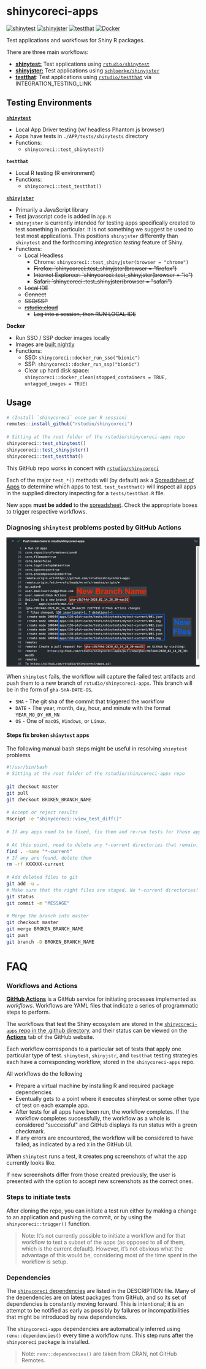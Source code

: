 # shinycoreci-apps

<!-- badges: start -->
[![shinytest](https://github.com/rstudio/shinycoreci-apps/workflows/shinytest/badge.svg?branch=master)](https://github.com/rstudio/shinycoreci-apps/actions?query=workflow%3Ashinytest)
[![shinyjster](https://github.com/rstudio/shinycoreci-apps/workflows/shinyjster/badge.svg?branch=master)](https://github.com/rstudio/shinycoreci-apps/actions?query=workflow%3Ashinyjster)
[![testthat](https://github.com/rstudio/shinycoreci-apps/workflows/testthat/badge.svg?branch=master)](https://github.com/rstudio/shinycoreci-apps/actions?query=workflow%3Atestthat)
[![Docker](https://github.com/rstudio/shinycoreci-apps/workflows/Docker/badge.svg?branch=master)](https://github.com/rstudio/shinycoreci-apps/actions?query=workflow%3ADocker)

<!-- badges: end -->

Test applications and workflows for Shiny R packages.

There are three main workflows:
* [**shinytest:**](https://github.com/rstudio/shinycoreci-apps/actions?query=workflow%3Ashinytest) Test applications using [`rstudio/shinytest`](https://github.com/rstudio/shinytest)
* [**shinyjster:**](https://github.com/rstudio/shinycoreci-apps/actions?query=workflow%3Ashinyjster) Test applications using [`schloerke/shinyjster`](https://github.com/schloerke/shinyjster)
* [**testthat**](https://github.com/rstudio/shinycoreci-apps/actions?query=workflow%3Atestthat): Test applications using [`rstudio/testthat`](https://github.com/rstudio/testthat) via INTEGRATION_TESTING_LINK


## Testing Environments

[**`shinytest`**](https://github.com/rstudio/shinytest)
* Local App Driver testing (w/ headless Phantom.js browser)
* Apps have tests in `./APP/tests/shinytests` directory
* Functions:
  * `shinycoreci::test_shinytest()`

**`testthat`**
* Local R testing (R environment)
* Functions:
  * `shinycoreci::test_testthat()`

[**`shinyjster`**](https://github.com/schloerke/shinyjster)
* Primarily a JavaScript library
* Test javascript code is added in `app.R`
* `shinyjster` is currently intended for testing apps specifically created to test something in particular. It is not something we suggest be used to test most applications. This positions `shinyjster` differently than `shinytest` and the forthcoming _integration testing_ feature of Shiny.
* Functions:
  * Local Headless
    * Chrome: `shinycoreci::test_shinyjster(browser = "chrome")`
    * ~~Firefox: `shinycoreci::test_shinyjster(browser = "firefox")~~
    * ~~Internet Exploreer: `shinycoreci::test_shinyjster(browser = "ie")~~
    * ~~Safari: `shinycoreci::test_shinyjster(browser = "safari")~~
  * ~~Local IDE~~
  * ~~Connect~~
  * ~~SSO/SSP~~
  * ~~[rstudio.cloud](http://rstudio.cloud)~~
    * ~~Log into a session, then RUN LOCAL IDE~~

**Docker**
* Run SSO / SSP docker images locally
* Images are [built nightly](https://github.com/rstudio/shinycoreci-apps/actions?query=workflow%3ADocker)
* Functions:
  * SSO: `shinycoreci::docker_run_sso("bionic")`
  * SSP: `shinycoreci::docker_run_ssp("bionic")`
  * Clear up hard disk space: `shinycoreci::docker_clean(stopped_containers = TRUE, untagged_images = TRUE)`

## Usage

```r
# (Install `shinycoreci` once per R session)
remotes::install_github("rstudio/shinycoreci")

# Sitting at the root folder of the rstudio/shinycoreci-apps repo
shinycoreci::test_shinytest()
shinycoreci::test_shinyjster()
shinycoreci::test_testthat()
```

This GitHub repo works in concert with [`rstudio/shinycoreci`](https://github.com/rstudio/shinycoreci)

Each of the major `test_*()` methods will (by default) ask a [Spreadsheet of Apps](https://docs.google.com/spreadsheets/d/1jPWPNmSQbbE8E6KS5tXnm5Jq7r01GaOCCE1Vvz5e9a8/edit#gid=0) to determine which apps to test.  `test_testthat()` will inspect all apps in the supplied directory inspecting for a `tests/testthat.R` file.

New apps **must be added** to the [spreadsheet](https://docs.google.com/spreadsheets/d/1jPWPNmSQbbE8E6KS5tXnm5Jq7r01GaOCCE1Vvz5e9a8/edit#gid=0).  Check the appropriate boxes to trigger respective workflows.


### Diagnosing `shinytest` problems posted by GitHub Actions

![shinytest broken branch name](README_files/broken_tests_action.png)

When `shinytest` fails, the workflow will capture the failed test artifacts and push them to a new branch of `rstudio/shinycoreci-apps`.  This branch will be in the form of `gha-SHA-DATE-OS`.

* `SHA` - The git sha of the commit that triggered the workflow
* `DATE` - The year, month, day, hour, and minute with the format `YEAR_MO_DY_HR_MN`
* `OS` - One of `macOS`, `Windows`, or `Linux`.

#### Steps fix broken `shinytest` apps

The following manual bash steps might be useful in resolving `shinytest` problems.

```bash
#!/usr/bin/bash
# Sitting at the root folder of the rstudio/shinycoreci-apps repo

git checkout master
git pull
git checkout BROKEN_BRANCH_NAME

# Accept or reject results
Rscript -e "shinycoreci::view_test_diff()"

# If any apps need to be fixed, fix them and re-run tests for those apps.

# At this point, need to delete any *-current directories that remain.
find . -name "*-current"
# If any are found, delete them
rm -rf XXXXXX-current

# Add deleted files to git
git add -u .
# Make sure that the right files are staged. No *-current directories!
git status
git commit -m "MESSAGE"

# Merge the branch into master
git checkout master
git merge BROKEN_BRANCH_NAME
git push
git branch -D BROKEN_BRANCH_NAME
```

# FAQ

### Workflows and Actions

[**GitHub Actions**](https://github.com/features/actions) is a GitHub service for initiating processes implemented as _workflows_. Workflows are YAML files that indicate a series of programmatic steps to perform.

The workflows that test the Shiny ecosystem are stored in the [`shinycoreci-apps` repo in the .github directory](https://github.com/rstudio/shinycoreci-apps/tree/master/.github/workflows), and their status can be viewed on the [**Actions**](https://github.com/rstudio/shinycoreci-apps/actions) tab of the GitHub website.

Each workflow corresponds to a particular set of tests that apply one particular type of test. `shinytest`, `shinyjstr`, and `testthat` testing strategies each have a corresponding workflow, stored in the `shinycoreci-apps` repo.

All workflows do the following
* Prepare a virtual machine by installing R and required package dependencies
* Eventually gets to a point where it executes shinytest or some other type of test on each example app.
* After tests for all apps have been run, the workflow completes. If the workflow completes successfully, the workflow as a whole is considered "successful" and GitHub displays its run status with a green checkmark.
* If any errors are encountered, the workflow will be considered to have failed, as indicated by a red `X` in the GitHub UI.

When `shinytest` runs a test, it creates png screenshots of what the app currently looks like.

If new screenshots differ from those created previously, the user is presented with the option to accept new screenshots as the correct ones.

### Steps to initiate tests

After cloning the repo, you can initiate a test run either by making a change to an application and pushing the commit, or by using the `shinycoreci::trigger()` function.

> Note: It’s not currently possible to initiate a workflow and for that workflow to test a subset of the apps (as opposed to all of them, which is the current default). However, it’s not obvious what the advantage of this would be, considering most of the time spent in the workflow is setup.


### Dependencies

The [`shinycoreci` dependencies](https://github.com/rstudio/shinycoreci/tree/readme#installation) are listed in the DESCRIPTION file. Many of the dependencies are on latest packages from GitHub, and so its set of dependencies is constantly moving forward. This is intentional; it is an attempt to be notified as early as possibly by failures or incompatibilities that might be introduced by new dependencies.

The `shinycoreci-apps` dependencies are automatically inferred using `renv::dependencies()` every time a workflow runs. This step runs after the `shinycoreci` package is installed.

> Note: `renv::dependencies()` are taken from CRAN, not GitHub Remotes.
